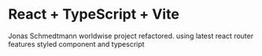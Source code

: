 # React + TypeScript + Vite

Jonas Schmedtmann worldwise project refactored.
using latest react router features styled component and typescript
